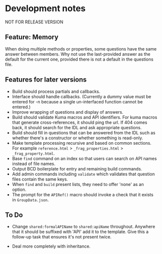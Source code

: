 # Development notes

NOT FOR RELEASE VERSION

## Feature: Memory

When doing multiple methods or properties, some questions have the same answer between members. Why not use the last-provided answer as the default for the current one, provided there is not a default in the questions file.

## Features for later versions

* Build should process partials and callbacks.
* Interface should handle callbacks. (Currently a dummy value must be entered for -n because a single un-interfaced function cannot be entered.)
* Improve wrapping of questions and display of answers.
* Build should validate Kuma macros and API identifiers. For kuma macros that generate cross-references, it should ping the url. If 404 comes back, it should search for the IDL and ask appropriate questions.
* Build should fill in questions that can be answered from the IDL such as whether there's a constructor or whether something is read-only.
* Make template processing recursive and based on common sections. For example `reference.html` > `_frag_properties.html` > `_frag_property.html`.
* Base `find` command on an index so that users can search on API names instead of file names.
* Output BCD boilerplate for entry and remaining build commands.  
* Add admin commands including `validate` which validates that question files contain the same keys.
* When `find` and `build` present lists, they need to offer 'none' as an option.
* The prompt for the `APIRef()` macro should invoke a check that it exists in `GroupData.json`.

## To Do

* Change `shared:formalAPIName` to `shared:apiName` throughout. Anywhere that it should be suffixed with 'API' add it to the template. Give this a follow-up task that ensures it's not present twice.

* Deal more completely with inheritance.
